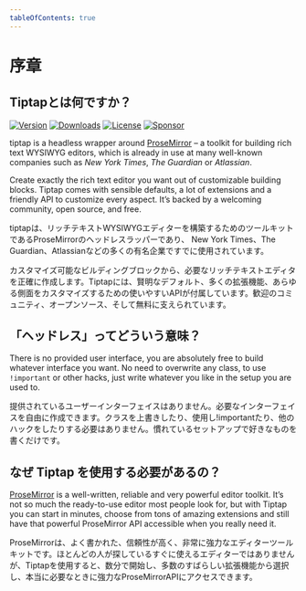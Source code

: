 ```yaml
---
tableOfContents: true
---
```


# 序章

## Tiptapとは何ですか？

[![Version](https://img.shields.io/npm/v/@tiptap/core.svg?label=version)](https://www.npmjs.com/package/@tiptap/core)
[![Downloads](https://img.shields.io/npm/dm/@tiptap/core.svg)](https://npmcharts.com/compare/@tiptap/core?minimal=true)
[![License](https://img.shields.io/npm/l/@tiptap/core.svg)](https://www.npmjs.com/package/@tiptap/core)
[![Sponsor](https://img.shields.io/static/v1?label=Sponsor&message=%E2%9D%A4&logo=GitHub)](https://github.com/sponsors/ueberdosis)

tiptap is a headless wrapper around [ProseMirror](https://ProseMirror.net) – a toolkit for building rich text WYSIWYG editors, which is already in use at many well-known companies such as *New York Times*, *The Guardian* or *Atlassian*.

Create exactly the rich text editor you want out of customizable building blocks. Tiptap comes with sensible defaults, a lot of extensions and a friendly API to customize every aspect. It’s backed by a welcoming community, open source, and free.

tiptapは、リッチテキストWYSIWYGエディターを構築するためのツールキットであるProseMirrorのヘッドレスラッパーであり、 New York Times、The Guardian、Atlassianなどの多くの有名企業ですでに使用されています。

カスタマイズ可能なビルディングブロックから、必要なリッチテキストエディタを正確に作成します。Tiptapには、賢明なデフォルト、多くの拡張機能、あらゆる側面をカスタマイズするための使いやすいAPIが付属しています。歓迎のコミュニティ、オープンソース、そして無料に支えられています。

## 「ヘッドレス」ってどういう意味？

There is no provided user interface, you are absolutely free to build whatever interface you want. No need to overwrite any class, to use `!important` or other hacks, just write whatever you like in the setup you are used to.

提供されているユーザーインターフェイスはありません。必要なインターフェイスを自由に作成できます。クラスを上書きしたり、使用し!importantたり、他のハックをしたりする必要はありません。慣れているセットアップで好きなものを書くだけです。

## なぜ Tiptap を使用する必要があるの？

[ProseMirror](https://ProseMirror.net) is a well-written, reliable and very powerful editor toolkit. It’s not so much the ready-to-use editor most people look for, but with Tiptap you can start in minutes, choose from tons of amazing extensions and still have that powerful ProseMirror API accessible when you really need it.

ProseMirrorは、よく書かれた、信頼性が高く、非常に強力なエディターツールキットです。ほとんどの人が探しているすぐに使えるエディターではありませんが、Tiptapを使用すると、数分で開始し、多数のすばらしい拡張機能から選択し、本当に必要なときに強力なProseMirrorAPIにアクセスできます。
